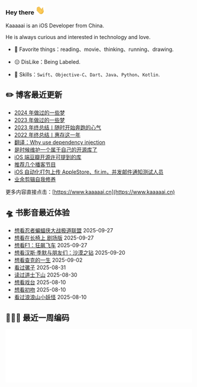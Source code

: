 ### Hey there <img src="https://raw.githubusercontent.com/kaaaaai/kaaaaai/master/images/hvRJCLFzcasrR4ia7z.gif" width="25px">

Kaaaaai is an iOS Developer from China.

He is always curious and interested in technology and love.

- 🕺 Favorite things：reading、movie、thinking、running、drawing.

- 😑 DisLike：Being Labeled.

- 🧰 Skills：`Swift`、`Objective-C`、`Dart`、`Java`、`Python`、`Kotlin`.

<!-- [![Kaaaaai](https://github-readme-stats.vercel.app/api/top-langs/?username=kaaaaai&layout=compact)](https://kaaaaai.cn/) -->

## ✏️ 博客最近更新

<!-- blog starts -->
- [2024 年做过的一些梦](https://www.kaaaaai.cn/dream-in-2024.html)
- [2023 年做过的一些梦](https://www.kaaaaai.cn/dream-in-2023.html)
- [2023 年终总结丨随时开始奔跑的心气](https://www.kaaaaai.cn/2024-year-end-review.html)
- [2022 年终总结丨惠存这一年](https://www.kaaaaai.cn/2023-year-end-review.html)
- [翻译：Why use dependency injection](https://www.kaaaaai.cn/translation-why-use-dependency-injection.html)
- [是时候维护一个属于自己的开源库了](https://www.kaaaaai.cn/its-time-to-build-an-open-source-library.html)
- [iOS 端豆瓣开源许可提到的库](https://www.kaaaaai.cn/ios-douban-open-source-license-mentioned-in-the-library.html)
- [推荐几个播客节目](https://www.kaaaaai.cn/recommend-a-few-podcasts.html)
- [iOS 自动化打包上传 AppleStore、fir.im，并发邮件通知测试人员](https://www.kaaaaai.cn/ios-automated-packaging-complicated-by-mail.html)
- [业余剪辑自我修养](https://www.kaaaaai.cn/amateur-clipsself-improvement.html)
<!-- blog ends -->

更多内容直接点击：[https://www.kaaaaai.cn](https://www.kaaaaai.cn)

## 🛸 书影音最近体验

<!-- douban starts -->
- [想看忍者蝙蝠侠大战极道联盟](https://movie.douban.com/subject/36912440/) 2025-09-27
- [想看在长椅上 剧场版](https://movie.douban.com/subject/37037753/) 2025-09-27
- [想看F1：狂飙飞车](https://movie.douban.com/subject/35689244/) 2025-09-27
- [想看汉斯·季默与朋友们：沙漠之钻](https://movie.douban.com/subject/37234302/) 2025-09-20
- [想看查克的一生](https://movie.douban.com/subject/36399569/) 2025-09-02
- [看过骡子](https://movie.douban.com/subject/30135113/) 2025-08-31
- [读过道士下山](https://book.douban.com/subject/2284204/) 2025-08-30
- [想看戏台](https://movie.douban.com/subject/35483395/) 2025-08-10
- [想看初吻](https://movie.douban.com/subject/36894170/) 2025-08-10
- [看过浪浪山小妖怪](https://movie.douban.com/subject/36438475/) 2025-08-10
<!-- douban ends -->


## 👨🏻‍💻 最近一周编码

![light](https://raw.githubusercontent.com/kaaaaai/kaaaaai/master/images/wakatime_weekly_language_stats.svg#gh-light-mode-only)

<!-- code_time starts -->

<!-- code_time ends -->

<!--
**kaaaaai/kaaaaai** is a ✨ _special_ ✨ repository because its `README.md` (this file) appears on your GitHub profile.
![Kaaaaai's github stats](https://github-readme-stats.vercel.app/api?use

<img align="right" src="https://github.com/kaaaaai/kaaaaai/blob/master/giphy.gif" alt="Illustration of Kaya speaking at a conference with coding bubbles in background" width=400px height=566px/>

Here are some ideas to get you started:

- 🔭 I’m currently working on ...
- 🌱 I’m currently learning ...
- 👯 I’m looking to collaborate on ...
- 🤔 I’m looking for help with ...
- 💬 Ask me about ...
- 📫 How to reach me: ...
- 😄 Pronouns: ...
- ⚡ Fun fact: ...
-->
